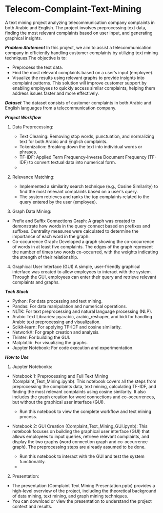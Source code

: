 # Telecom-Complaint-Text-Mining
A text mining project analyzing telecommunication company complaints in both Arabic and English. The project involves preprocessing text data, finding the most relevant complaints based on user input, and generating graphical insights.


_**Problem Statement**_
In this project, we aim to assist a telecommunication company in efficiently handling customer complaints by utilizing text mining techniques.The objective is to:
- Preprocess the text data.
- Find the most relevant complaints based on a user’s input (employee).
- Visualize the results using relevant graphs to provide insights into complaint patterns.
This solution will improve customer support by enabling employees to quickly access similar complaints, helping them address issues faster and more effectively.

_**Dataset**_
The dataset consists of customer complaints in both Arabic and English languages from a telecommunication company.

_**Project Workflow**_
1. Data Preprocessing:
   - Text Cleaning: Removing stop words, punctuation, and normalizing text for both Arabic and English complaints.
   - Tokenization: Breaking down the text into individual words or phrases.
   - TF-IDF: Applied Term Frequency-Inverse Document Frequency (TF-IDF) to convert textual data into numerical form.
   - 
2. Relevance Matching:
   - Implemented a similarity search technique (e.g., Cosine Similarity) to find the most relevant complaints based on a user's query.
   - The system retrieves and ranks the top complaints related to the query entered by the user (employee).

3. Graph Data Mining:
 - Prefix and Suffix Connections Graph: A graph was created to demonstrate how words in the query connect based on prefixes and suffixes. Centrality measures were calculated to determine the importance of each word in the graph.
 - Co-occurrence Graph: Developed a graph showing the co-occurrence of words in at least five complaints. The edges of the graph represent the number of times two words co-occurred, with the weights indicating the strength of their relationship.
 
4. Graphical User Interface (GUI) 
A simple, user-friendly graphical interface was created to allow employees to interact with the system. Through the GUI, employees can enter their query and retrieve relevant complaints and graphs.

_**Tech Stack**_
- Python: For data processing and text mining.
- Pandas: For data manipulation and numerical operations.
- NLTK: For text preprocessing and natural language processing (NLP).
- Arabic Text Libraries: pyarabic, arabic_reshaper, and bidi for handling Arabic text preprocessing and visualization.
- Scikit-learn: For applying TF-IDF and cosine similarity.
- NetworkX: For graph creation and analysis.
- Tkinter: For building the GUI.
- Matplotlib: For visualizing the graphs.
- Jupyter Notebook: For code execution and experimentation.

_**How to Use**_
1.	Jupyter Notebooks:
-	Notebook 1: Preprocessing and Full Text Mining (Complaint_Text_Mining.ipynb):
This notebook covers all the steps from preprocessing the complaints data, text mining, calculating TF-IDF, and finding the most relevant complaints using cosine similarity. It also includes the graph creation for word connections and co-occurrences, but without the graphical user interface (GUI).
      -	Run this notebook to view the complete workflow and text mining process.

-	Notebook 2: GUI Creation (Complaint_Text_Mining_GUI.ipynb):
This notebook focuses on building the graphical user interface (GUI) that allows employees to input queries, retrieve relevant complaints, and display the two graphs (word connection graph and co-occurrence graph). The preprocessing steps are already assumed to be done.
      -	Run this notebook to interact with the GUI and test the system functionality.
      -	
2.	Presentation:
-	The presentation (Complaint Text Mining Presentation.pptx) provides a high-level overview of the project, including the theoretical background of data mining, text mining, and graph mining techniques.
-	You can download or view the presentation to understand the project context and results.

